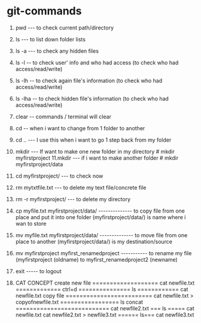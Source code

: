 # git-commands


1. pwd --- to check current path/directory
2. ls --- to list down folder lists
3. ls -a   --- to check any hidden files 
4. ls -l -- to check user' info and  who had access      (to check who had access/read/write)
5. ls -lh -- to check again file's information            (to check who had access/read/write)
6. ls -lha -- to check hidden file's information          (to check who had access/read/write)
7. clear -- commands / terminal will clear

8. cd -- when i want to change from 1 folder to another
9. cd .. ---  I use this when i want to go 1 step back from my folder

10. mkdir --- If want to make one new folder in my directory  # mkdir myfirstproject
11.mkdir --- if i want to make another folder   # mkdir myfirstproject/data
12. cd myfirstproject/ --- to check now

13. rm mytxtfile.txt --- to delete my text file/concrete file
14. rm -r myfirstproject/  --- to delete my directory

15. cp myfile.txt myfirstproject/data/ -------------- to copy file from one place and put it into one folder (myfirstproject/data/) is name where i wan to store
16. mv myfile.txt myfirstproject/data/ -------------- to move file from one place to another (myfirstproject/data/) is my destination/source
    
17. mv myfirstproject myfirst_renamedproject ----------- to rename my file (myfirstproject (oldname) to myfirst_renamedproject2 (newname)
18. exit ----- to logout
    
19. CAT CONCEPT
  create new file =================== cat newfile.txt ============= ctrl+d =============== ls ============ cat newfile.txt
  copy file ========================= cat newfile.txt > copyofnewfile.txt ================= ls 
  concat =========================== cat newfile2.txt === ls ===== cat newfile.txt cat newfile2.txt > newfile3.txt ====== ls=== cat newfile3.txt


    
  
  
